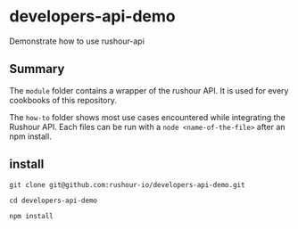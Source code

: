 # developers-api-demo
Demonstrate how to use rushour-api

## Summary

The `module` folder contains a wrapper of the rushour API. It is used for every cookbooks of this repository.

The `how-to` folder shows most use cases encountered while integrating the Rushour API. Each files can be run with a `node <name-of-the-file>` after an npm install.

## install

```
git clone git@github.com:rushour-io/developers-api-demo.git

cd developers-api-demo

npm install
```
